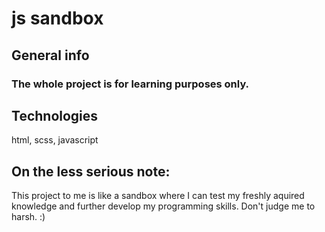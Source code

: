 # js sandbox

## General info
### The whole project is for learning purposes only. 

## Technologies 
html, scss, javascript

## On the less serious note:
This project to me is like a sandbox where I can test my freshly aquired knowledge and further develop my programming skills. Don't judge me to harsh. :)
